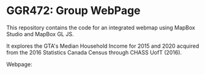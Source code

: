 # GGR472: Group WebPage
 
This repository contains the code for an integrated webmap using MapBox Studio and MapBox GL JS.

It explores the GTA's Median Household Income for 2015 and 2020 acquired from the 2016 Statistics Canada Census through CHASS UofT (2016).

Webpage: 
